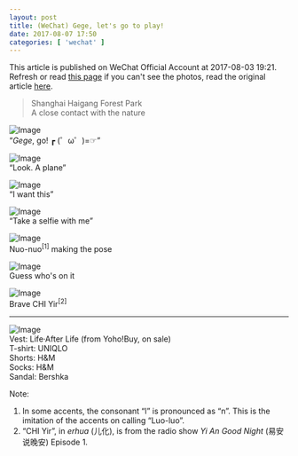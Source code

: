 ```yaml
---
layout: post
title: (WeChat) Gege, let's go to play!
date: 2017-08-07 17:50
categories: [ 'wechat' ]
---
```


This article is published on WeChat Official Account at 2017-08-03 19:21. Refresh or read [this page](https://github.com/Quadrifolium/originalplan/blob/gh-pages/_posts/WeChat/2017-08-07-WeChat-Original-Plan.md) if you can't see the photos, read the original article [here](https://mp.weixin.qq.com/s/bQxacaPnMgVDOZg667SubA).

<!-- more -->

> Shanghai Haigang Forest Park  
> A close contact with the nature

![Image](http://mmbiz.qpic.cn/mmbiz_gif/XOMVurd7hjRVF9lqicibaQlTXVUcF40y0ebXh6Zo7ib7cTS3BmWqJ60hO7ACBoy1KOcPSVA2pgKQOsDtx0Uam8Bdw/0)  
“*Gege*, go! ┏ (゜ω゜)=☞”

![Image](http://mmbiz.qpic.cn/mmbiz_jpg/XOMVurd7hjRVF9lqicibaQlTXVUcF40y0e9TQwm4mpibD3G3Zd3VxYxic3POmibpy55IPnE8ElcGiaKjcsGl8rTicez5g/640)  
“Look. A plane”

![Image](http://mmbiz.qpic.cn/mmbiz_jpg/XOMVurd7hjRVF9lqicibaQlTXVUcF40y0eQIflY5gxNibkswZLYYBCwuggz4ROHEkmZHyahWJOuHYPq4JD92SyG3w/640)  
“I want this”

![Image](http://mmbiz.qpic.cn/mmbiz_jpg/XOMVurd7hjRVF9lqicibaQlTXVUcF40y0eemWmeibQIicSfMEcpJAqlJicuUMPUfv12Q7icZlticJcuBrLsCOtTFIxs1A/640)  
“Take a selfie with me”

![Image](http://mmbiz.qpic.cn/mmbiz_jpg/XOMVurd7hjRVF9lqicibaQlTXVUcF40y0egfZZ7jARicGo6wNmoibrenTicibd890ibibb8oCSNSYqCvDDrnc2DCZBDCxA/640)  
Nuo-nuo<sup>[1]</sup> making the pose

![Image](http://mmbiz.qpic.cn/mmbiz_jpg/XOMVurd7hjRVF9lqicibaQlTXVUcF40y0eftusdzvokqkTOB3vJ7xTOcqduqAPhsWwaRxnHFcFNmIcgMs0OaqpqA/640)  
Guess who's on it

![Image](http://mmbiz.qpic.cn/mmbiz_jpg/XOMVurd7hjRVF9lqicibaQlTXVUcF40y0ea8Ixklzad5zOYz6NWFia0EWUicibJ2UGP8bF8ZZtxnc5458037pZZZ4ew/640)  
Brave CHI Yir<sup>[2]</sup>

---

![Image](http://mmbiz.qpic.cn/mmbiz_jpg/XOMVurd7hjRVF9lqicibaQlTXVUcF40y0efUya8ibq5Nic7zH2RX34UCQnLr2qFVqnDxy6FZQDa7Znhv3ATOIC9Unw/640)  
Vest: Life·After Life (from Yoho!Buy, on sale)  
T-shirt: UNIQLO  
Shorts: H&M  
Socks: H&M  
Sandal: Bershka

Note:
1. In some accents, the consonant “l” is pronounced as “n”. This is the imitation of the accents on calling “Luo-luo”.
2. “CHI Yir”, in *erhua* (儿化), is from the radio show *Yi An Good Night* (易安说晚安) Episode 1.
